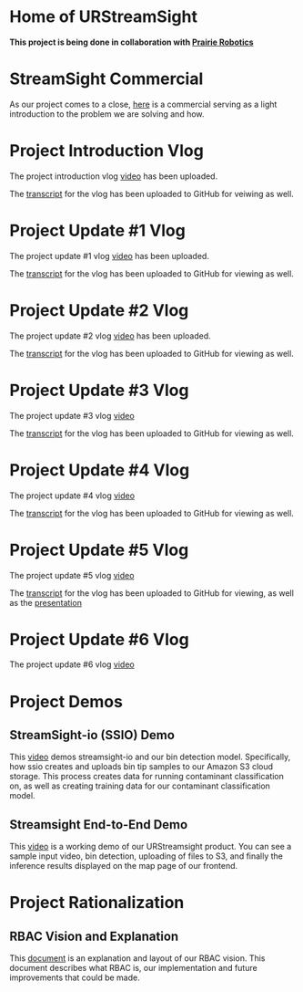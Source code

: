 # Home of URStreamSight
**This project is being done in collaboration with [Prairie Robotics](http://www.prairierobotics.com/)**

# StreamSight Commercial
As our project comes to a close, [here](https://youtu.be/Re9pPXRKULg) is a commercial serving as a light introduction to the problem we are solving and how.

# Project Introduction Vlog
The project introduction vlog [video](https://youtu.be/39VHr7tC7xA) has been uploaded.

The [transcript](https://github.com/URStreamSight/URStreamSight.github.io/blob/master/Presentations/Vlog%20Transcripts/2020-09-21%20Project%20Introduction%20Vlog.pdf) for the vlog has been uploaded to GitHub for veiwing as well.

# Project Update #1 Vlog
The project update #1 vlog [video](https://youtu.be/8GEqlb1gqcg) has been uploaded.

The [transcript](https://github.com/URStreamSight/URStreamSight.github.io/blob/master/Presentations/Vlog%20Transcripts/2020-10-19%20Vlog%20Script.pdf) for the vlog has been uploaded to GitHub for viewing as well.

# Project Update #2 Vlog
The project update #2 vlog [video](https://www.youtube.com/watch?v=z5juMZGassc&feature=youtu.be) has been uploaded.

The [transcript](https://github.com/URStreamSight/URStreamSight.github.io/blob/master/Presentations/Vlog%20Transcripts/2020-11-16%20Vlog%20Script.pdf) for the vlog has been uploaded to GitHub for viewing as well.

# Project Update #3 Vlog
The project update #3 vlog [video](https://youtu.be/HCdGqYI7T_w)

The [transcript](https://github.com/URStreamSight/URStreamSight.github.io/blob/master/Presentations/Vlog%20Transcripts/2020-12-14%20Vlog%20Script.pdf) for the vlog has been uploaded to GitHub for viewing as well.

# Project Update #4 Vlog
The project update #4 vlog [video](https://youtu.be/GGd6oA8uBCE)

The [transcript](https://github.com/URStreamSight/URStreamSight.github.io/blob/master/Presentations/Vlog%20Transcripts/2021-02-04%20Vlog%20Script.pdf) for the vlog has been uploaded to GitHub for viewing as well.

# Project Update #5 Vlog
The project update #5 vlog [video](https://youtu.be/F_COZzJo2E0)

The [transcript](https://github.com/URStreamSight/URStreamSight.github.io/blob/master/Presentations/Vlog%20Transcripts/2021-03-18%20Vlog%20Script.pdf) for the vlog has been uploaded to GitHub for viewing, as well as the [presentation](https://github.com/URStreamSight/URStreamSight.github.io/blob/master/Presentations/Vlog%20Transcripts/2021-03-18%20Vlog%20Presentation.pptx) 

# Project Update #6 Vlog
The project update #6 vlog [video](https://youtu.be/L6oKluYa36k)

# Project Demos
## StreamSight-io (SSIO) Demo
This [video](https://youtu.be/qqWzKBt7qy4) demos streamsight-io and our bin detection model. Specifically, how ssio creates and uploads bin tip samples to our Amazon S3 cloud storage. This process creates data for running contaminant classification on, as well as creating training data for our contaminant classification model.

## Streamsight End-to-End Demo
This [video](https://youtu.be/CYLs5wbPKI4) is a working demo of our URStreamsight product. You can see a sample input video, bin detection, uploading of files to S3, and finally the inference results displayed on the map page of our frontend.

# Project Rationalization
## RBAC Vision and Explanation
This [document](https://github.com/URStreamSight/URStreamSight.github.io/blob/master/Documentation/8%20-%20Project%20Rationalizations/RBAC%20Vision%20%26%20Justification.pdf) is an explanation and layout of our RBAC vision. This document describes what RBAC is, our implementation and future improvements that could be made.
